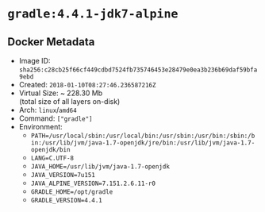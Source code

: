 # `gradle:4.4.1-jdk7-alpine`

## Docker Metadata

- Image ID: `sha256:c28cb25f66cf449cdbd7524fb735746453e28479e0ea3b236b69daf59bfa9ebd`
- Created: `2018-01-10T08:27:46.236587216Z`
- Virtual Size: ~ 228.30 Mb  
  (total size of all layers on-disk)
- Arch: `linux`/`amd64`
- Command: `["gradle"]`
- Environment:
  - `PATH=/usr/local/sbin:/usr/local/bin:/usr/sbin:/usr/bin:/sbin:/bin:/usr/lib/jvm/java-1.7-openjdk/jre/bin:/usr/lib/jvm/java-1.7-openjdk/bin`
  - `LANG=C.UTF-8`
  - `JAVA_HOME=/usr/lib/jvm/java-1.7-openjdk`
  - `JAVA_VERSION=7u151`
  - `JAVA_ALPINE_VERSION=7.151.2.6.11-r0`
  - `GRADLE_HOME=/opt/gradle`
  - `GRADLE_VERSION=4.4.1`
